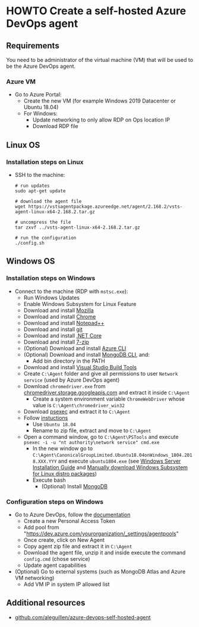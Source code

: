 # HOWTO Create a self-hosted Azure DevOps agent

## Requirements

You need to be administrator of the virtual machine (VM) that will be used to be the Azure DevOps agent.

### Azure VM

- Go to Azure Portal:
  - Create the new VM (for example Windows 2019 Datacenter or Ubuntu 18.04)
  - For Windows:
    - Update networking to only allow RDP on Ops location IP
    - Download RDP file

## Linux OS

### Installation steps on Linux

- SSH to the machine:

  ```
  # run updates
  sudo apt-get update
  
  # download the agent file
  wget https://vstsagentpackage.azureedge.net/agent/2.168.2/vsts-agent-linux-x64-2.168.2.tar.gz
  
  # uncompress the file
  tar zxvf ../vsts-agent-linux-x64-2.168.2.tar.gz
  
  # run the configuration
  ./config.sh
  ```

## Windows OS

### Installation steps on Windows

- Connect to the machine (RDP with `mstsc.exe`):
    - Run Windows Updates
    - Enable Windows Subsystem for Linux Feature
    - Download and install [Mozilla](https://www.mozilla.org/)
    - Download and install [Chrome](https://www.google.com/intl/en_us/chrome/)
    - Download and install [Notepad++](https://notepad-plus-plus.org/downloads/)
    - Download and install [git](https://git-scm.com/)
    - Download and install [.NET Core](https://dotnet.microsoft.com/download)
    - Download and install [7-zip](https://www.7-zip.org/download.html)
    - (Optional) Download and install [Azure CLI](https://docs.microsoft.com/en-us/cli/azure/install-azure-cli-windows?view=azure-cli-latest)
    - (Optional) Download and install [MongoDB CLI](https://www.mongodb.com/download-center/community), and:
      - Add bin directory in the PATH
    - Download and install [Visual Studio Build Tools](https://visualstudio.microsoft.com/thank-you-downloading-visual-studio/?sku=BuildTools&rel=16)
    - Create `C:\Agent` folder and give all permissions to user `Network service` (used by Azure DevOps agent)
    - Download `chromedriver.exe` from [chromedriver.storage.googleapis.com](http://chromedriver.storage.googleapis.com/index.html) and extract it inside `C:\Agent`
      - Create a system environment variable `ChromeWebDriver` whose value is `C:\Agent\chromedriver_win32`
    - Download [psexec](https://docs.microsoft.com/en-us/sysinternals/downloads/psexec) and extract it to `C:\Agent`
    - Follow [instuctions](https://docs.microsoft.com/en-us/windows/wsl/install-on-server)
      - Use `Ubuntu 18.04`
      - Rename to zip file, extract and move to `C:\Agent`
    - Open a command window, go to `C:\Agent\PSTools` and execute `psexec -i -u "nt authority\network service" cmd.exe`
      - In the new window go to `C:\Agent\CanonicalGroupLimited.Ubuntu18.04onWindows_1804.2018.XXX.YYY` and execute `ubuntu1804.exe` (see [Windows Server Installation Guide](https://docs.microsoft.com/en-us/windows/wsl/install-on-server) and [Manually download Windows Subsystem for Linux distro packages](https://docs.microsoft.com/en-us/windows/wsl/install-manual))
      - Execute bash
        - (Optional) Install [MongoDB](https://docs.mongodb.com/manual/tutorial/install-mongodb-on-ubuntu/)

### Configuration steps on Windows

- Go to Azure DevOps, follow the [documentation](https://docs.microsoft.com/en-us/azure/devops/pipelines/agents/v2-windows?view=azure-devops#check-prerequisites)
  - Create a new Personal Access Token
  - Add pool from "https://dev.azure.com/yourorganization/_settings/agentpools"
  - Once create, click on New Agent
  - Copy agent zip file and extract it in `C:\Agent`
  - Download the agent file, unzip it and inside execute the command `config.cmd` (chose service)
  - Update agent capabilities
- (Optional) Go to external systems (such as MongoDB Atlas and Azure VM networking)
  - Add VM IP in system IP allowed list

## Additional resources

- [github.com/aleguillen/azure-devops-self-hosted-agent](https://github.com/aleguillen/azure-devops-self-hosted-agent)
